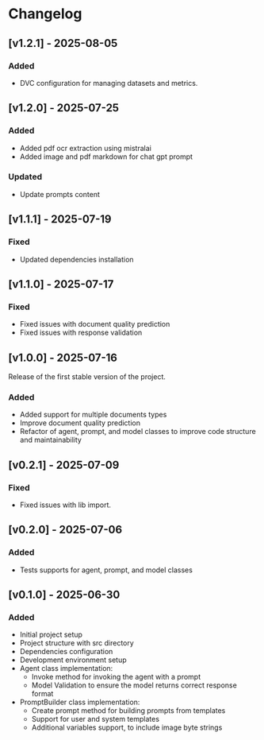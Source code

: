 # Changelog

## [v1.2.1] - 2025-08-05

### Added
- DVC configuration for managing datasets and metrics.

## [v1.2.0] - 2025-07-25

### Added
- Added pdf ocr extraction using mistralai
- Added image and pdf markdown for chat gpt prompt

### Updated
- Update prompts content

## [v1.1.1] - 2025-07-19

### Fixed
- Updated dependencies installation

## [v1.1.0] - 2025-07-17

### Fixed
- Fixed issues with document quality prediction
- Fixed issues with response validation

## [v1.0.0] - 2025-07-16

Release of the first stable version of the project.

### Added
- Added support for multiple documents types
- Improve document quality prediction
- Refactor of agent, prompt, and model classes to improve code structure and maintainability

## [v0.2.1] - 2025-07-09

### Fixed
- Fixed issues with lib import.

## [v0.2.0] - 2025-07-06

### Added
- Tests supports for agent, prompt, and model classes

## [v0.1.0] - 2025-06-30

### Added
- Initial project setup
- Project structure with src directory
- Dependencies configuration
- Development environment setup
- Agent class implementation:
  - Invoke method for invoking the agent with a prompt
  - Model Validation to ensure the model returns correct response format
- PromptBuilder class implementation:
    - Create prompt method for building prompts from templates
    - Support for user and system templates
    - Additional variables support, to include image byte strings